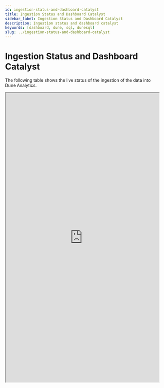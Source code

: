 ```yaml
---
id: ingestion-status-and-dashboard-catalyst
title: Ingestion Status and Dashboard Catalyst
sidebar_label: Ingestion Status and Dashboard Catalyst
description: Ingestion status and dashboard catalyst
keywords: [dashboard, dune, sql, dunesql]
slug: ../ingestion-status-and-dashboard-catalyst
---
```


# Ingestion Status and Dashboard Catalyst

The following table shows the live status of the ingestion of the data into Dune Analytics.

<iframe src="https://dune.com/embeds/3523887/6457482/" width="100%" height="950"></iframe>

<!-- Column descriptions:

| **Column**        | **Description**                                                                                          |
|-------------------|----------------------------------------------------------------------------------------------------------|
| `Chain`         | The relay-chain/parachain for which the data is being ingested. Click on the chain name to see data.     |
| `Status`        | The status of the ingestion process. It can be one of the following: **OF1**: ???, **OF2**: ???          |
| `Relay Chain`   | The relay chain of the chain.                                                                            |
| `ParaID`        | The parachain ID of the chain.                                                                           |
| `First Block`   | The date of the first block that was ingested.                                                           |
| `Status 2`      | ???. It can be one of the following: **OF1**: ???**OF2**: ???                                            |
| `DA`            | The major dashboard maintainer. (???)                                                                    |
| `In Wiki`       | Whether the chain is in the wiki or not.                                                                 |
| `Key Dashboard` | The key dashboard for the chain.                                                                         |
| `Additional Link` | X (formerly Twitter), Telegram group, or other links.                                                  | -->
